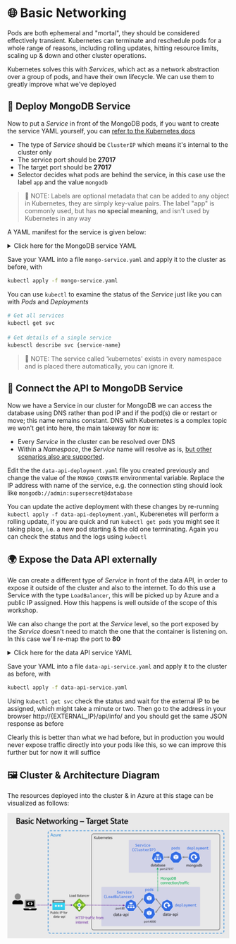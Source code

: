 # 🌐 Basic Networking

Pods are both ephemeral and "mortal", they should be considered effectively transient. Kubernetes can terminate and reschedule pods for a whole range of reasons, including rolling updates, hitting resource limits, scaling up & down and other cluster operations.

Kubernetes solves this with *Services*, which act as a network abstraction over a group of pods, and have their own lifecycle. We can use them to greatly improve what we've deployed

## 🧩 Deploy MongoDB Service

Now to put a *Service* in front of the MongoDB pods, if you want to create the service YAML yourself, you can [refer to the Kubernetes docs](https://kubernetes.io/docs/concepts/services-networking/service/#defining-a-service)

- The type of *Service* should be `ClusterIP` which means it's internal to the cluster only
- The service port should be **27017**
- The target port should be **27017**
- Selector decides what pods are behind the service, in this case use the label `app` and the value `mongodb`

> 📝 NOTE: Labels are optional metadata that can be added to any object in Kubernetes, they are simply key-value pairs. The label "app" is commonly used, but has **no special meaning**, and isn't used by Kubernetes in any way

A YAML manifest for the service is given below:

<details markdown="1">
<summary>Click here for the MongoDB service YAML</summary>

```yaml
kind: Service
apiVersion: v1

metadata:
  name: database

spec:
  type: ClusterIP  
  selector:
    app: mongodb
  ports:
    - protocol: TCP
      port: 27017
      targetPort: 27017
```

</details>

Save your YAML into a file `mongo-service.yaml` and apply it to the cluster as before, with 

```bash
kubectl apply -f mongo-service.yaml
```

You can use `kubectl` to examine the status of the *Service* just like you can with *Pods* and *Deployments*

```bash
# Get all services
kubectl get svc

# Get details of a single service
kubesctl describe svc {service-name}
```

> 📝 NOTE: The service called 'kubernetes' exists in every namespace and is placed there automatically, you can ignore it.

## 📡 Connect the API to MongoDB Service

Now we have a Service in our cluster for MongoDB we can access the database using DNS rather than pod IP and if the pod(s) die or restart or move; this name remains constant. DNS with Kubernetes is a complex topic we won't get into here, the main takeway for now is:

- Every *Service* in the cluster can be resolved over DNS
- Within a *Namespace*, the *Service* name will resolve as is, [but other scenarios also are supported](https://kubernetes.io/docs/concepts/services-networking/dns-pod-service/).

Edit the the `data-api-deployment.yaml` file you created previously and change the value of the `MONGO_CONNSTR` environmental variable. Replace the IP address with name of the service, e.g. the connection sting should look like `mongodb://admin:supersecret@database`

You can update the active deployment with these changes by re-running `kubectl apply -f data-api-deployment.yaml`, Kuberenetes will perform a rolling update, if you are quick and run `kubectl get pods` you might see it taking place, i.e. a new pod starting & the old one terminating. Again you can check the status and the logs using `kubectl`

## 🌍 Expose the Data API externally

We can create a different type of *Service* in front of the data API, in order to expose it outside of the cluster and also to the internet. To do this use a Service with the type `LoadBalancer`, this will be picked up by Azure and a public IP assigned. How this happens is well outside of the scope of this workshop.

We can also change the port at the *Service* level, so the port exposed by the *Service* doesn't need to match the one that the container is listening on. In this case we'll re-map the port to **80**

<details markdown="1">
<summary>Click here for the data API service YAML</summary>

```yaml
kind: Service
apiVersion: v1

metadata:
  name: data-api

spec:
  type: LoadBalancer
  selector:
    app: data-api
  ports:
    - protocol: TCP
      port: 80
      targetPort: 4000
```

</details>

Save your YAML into a file `data-api-service.yaml` and apply it to the cluster as before, with 

```bash
kubectl apply -f data-api-service.yaml
```

Using `kubectl get svc` check the status and wait for the external IP to be assigned, which might take a minute or two. Then go to the address in your browser http://{EXTERNAL_IP}/api/info/ and you should get the same JSON response as before

Clearly this is better than what we had before, but in production you would never expose traffic directly into your pods like this, so we can improve this further but for now it will suffice

## 🖼️ Cluster & Architecture Diagram

The resources deployed into the cluster & in Azure at this stage can be visualized as follows:

![architecture diagram](./diagram.png)